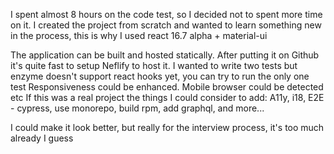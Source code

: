 I spent almost 8 hours on the code test, so I decided not to spent more time on it.
I created the project from scratch and wanted to learn something new in the process, this is why I used react 16.7 alpha + material-ui

The application can be built and hosted statically. After putting it on Github it's quite fast to setup Neflify to host it.
I wanted to write two tests but enzyme doesn't support react hooks yet, you can try to run the only one test
Responsiveness could be enhanced. Mobile browser could be detected etc
If this was a real project the things I could consider to add:
A11y, i18, E2E - cypress, use monorepo, build rpm, add graphql, and more...

I could make it look better, but really for the interview process, it's too much already I guess
